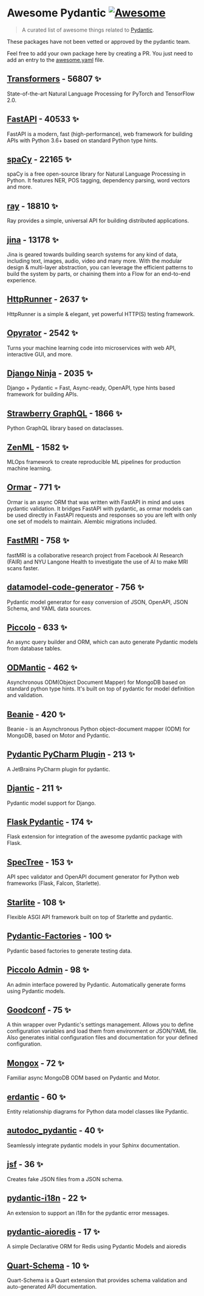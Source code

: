 # Awesome Pydantic [![Awesome](https://awesome.re/badge-flat.svg)](https://github.com/sindresorhus/awesome)

> A curated list of awesome things related to [Pydantic](https://pydantic-docs.helpmanual.io/).

These packages have not been vetted or approved by the pydantic team.

Feel free to add your own package here by creating a PR. You just need to add an entry to the [awesome.yaml](./awesome.yaml) file.


## [Transformers](https://github.com/huggingface/transformers) - 56807 ✨

State-of-the-art Natural Language Processing for PyTorch and TensorFlow 2.0.

## [FastAPI](https://github.com/tiangolo/fastapi) - 40533 ✨

FastAPI is a modern, fast (high-performance), web framework for building APIs with Python 3.6+ based on standard Python type hints.

## [spaCy](https://github.com/explosion/spaCy) - 22165 ✨

spaCy is a free open-source library for Natural Language Processing in Python. It features NER, POS tagging, dependency parsing, word vectors and more.

## [ray](https://github.com/ray-project/ray) - 18810 ✨

Ray provides a simple, universal API for building distributed applications.

## [jina](https://github.com/jina-ai/jina) - 13178 ✨

Jina is geared towards building search systems for any kind of data, including text, images, audio, video and many more. With the modular design & multi-layer abstraction, you can leverage the efficient patterns to build the system by parts, or chaining them into a Flow for an end-to-end experience.

## [HttpRunner](https://github.com/httprunner/httprunner) - 2637 ✨

HttpRunner is a simple & elegant, yet powerful HTTP(S) testing framework.

## [Opyrator](https://github.com/ml-tooling/opyrator) - 2542 ✨

Turns your machine learning code into microservices with web API, interactive GUI, and more.

## [Django Ninja](https://github.com/vitalik/django-ninja) - 2035 ✨

Django + Pydantic = Fast, Async-ready, OpenAPI, type hints based framework for building APIs.

## [Strawberry GraphQL](https://github.com/strawberry-graphql/strawberry) - 1866 ✨

Python GraphQL library based on dataclasses.

## [ZenML](https://github.com/zenml-io/zenml) - 1582 ✨

MLOps framework to create reproducible ML pipelines for production machine learning.

## [Ormar](https://github.com/collerek/ormar) - 771 ✨

Ormar is an async ORM that was written with FastAPI in mind and uses pydantic validation. It bridges FastAPI with pydantic, as ormar models can be used directly in FastAPI requests and responses so you are left with only one set of models to maintain. Alembic migrations included.

## [FastMRI](https://github.com/facebookresearch/fastMRI) - 758 ✨

fastMRI is a collaborative research project from Facebook AI Research (FAIR) and NYU Langone Health to investigate the use of AI to make MRI scans faster.

## [datamodel-code-generator](https://github.com/koxudaxi/datamodel-code-generator) - 756 ✨

Pydantic model generator for easy conversion of JSON, OpenAPI, JSON Schema, and YAML data sources.

## [Piccolo](https://github.com/piccolo-orm/piccolo) - 633 ✨

An async query builder and ORM, which can auto generate Pydantic models from database tables.

## [ODMantic](https://github.com/art049/odmantic) - 462 ✨

Asynchronous ODM(Object Document Mapper) for MongoDB based on standard python type hints. It's built on top of pydantic for model definition and validation.

## [Beanie](https://github.com/roman-right/beanie) - 420 ✨

Beanie - is an Asynchronous Python object-document mapper (ODM) for MongoDB, based on Motor and Pydantic.

## [Pydantic PyCharm Plugin](https://github.com/koxudaxi/pydantic-pycharm-plugin) - 213 ✨

A JetBrains PyCharm plugin for pydantic.

## [Djantic](https://github.com/jordaneremieff/djantic) - 211 ✨

Pydantic model support for Django.

## [Flask Pydantic](https://github.com/bauerji/flask_pydantic) - 174 ✨

Flask extension for integration of the awesome pydantic package with Flask.

## [SpecTree](https://github.com/0b01001001/spectree) - 153 ✨

API spec validator and OpenAPI document generator for Python web frameworks (Flask, Falcon, Starlette).

## [Starlite](https://github.com/Goldziher/starlite) - 108 ✨

Flexible ASGI API framework built on top of Starlette and pydantic.

## [Pydantic-Factories](https://github.com/Goldziher/pydantic-factories) - 100 ✨

Pydantic based factories to generate testing data.

## [Piccolo Admin](https://github.com/piccolo-orm/piccolo_admin) - 98 ✨

An admin interface powered by Pydantic. Automatically generate forms using Pydantic models.

## [Goodconf](https://github.com/lincolnloop/goodconf) - 75 ✨

A thin wrapper over Pydantic's settings management. Allows you to define configuration variables and load them from environment or JSON/YAML file. Also generates initial configuration files and documentation for your defined configuration.

## [Mongox](https://github.com/aminalaee/mongox) - 72 ✨

Familiar async MongoDB ODM based on Pydantic and Motor.

## [erdantic](https://github.com/drivendataorg/erdantic) - 60 ✨

Entity relationship diagrams for Python data model classes like Pydantic.

## [autodoc_pydantic](https://github.com/mansenfranzen/autodoc_pydantic) - 40 ✨

Seamlessly integrate pydantic models in your Sphinx documentation.

## [jsf](https://github.com/ghandic/jsf) - 36 ✨

Creates fake JSON files from a JSON schema.

## [pydantic-i18n](https://github.com/boardpack/pydantic-i18n) - 22 ✨

An extension to support an i18n for the pydantic error messages.

## [pydantic-aioredis](https://github.com/andrewthetechie/pydantic-aioredis) - 17 ✨

A simple Declarative ORM for Redis using Pydantic Models and aioredis

## [Quart-Schema](https://gitlab.com/pgjones/quart-schema) - 10 ✨

Quart-Schema is a Quart extension that provides schema validation and auto-generated API documentation.
